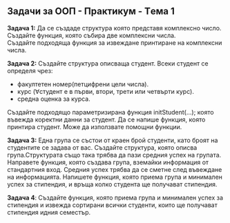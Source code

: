 ## Задачи за ООП - Практикум - Tема 1

**Задача 1:**
Да се създаде структура която представя комплексно число.    
Създайте функция, която събира две комплексни числа.        
Създайте подходяща функция за извеждане принтиране на комплексни числа.           

**Задача 2:**
Създайте структура описваща студент.
Всеки студент се определя чрез:
- факултетен номер(петцифрени цели числа).           
- курс (∀студент е в първи, втори, трети или четвърти курс).        
- средна оценка за курса.            
                                  
Създайте подходящо параметризирана функция initStudent(...); която въвежда коректни данни за студент.
Да се напише функция, която принтира студент.
Може да използвате помощни функции.

**Задача 3:**
Една група се състои от краен брой студенти, като броят на студентите се задава от вас.
Създайте структура, която описва група.Структурата също така трябва да пази средния успех на групата.
Направете функция, която създава група, вземайки информация от стандартния вход.
Средния успех трябва да се сметне след въвеждане на информацията.
Напишете функция, която приема група и минимален успех за стипендия, и връща колко студента ще получават стипендия.

**Задача 4**:
Създайте функция, която приема група и минимален успех за стипендия и извежда
сортирани всички студенти, които ще получават стипендия идния семестър.
